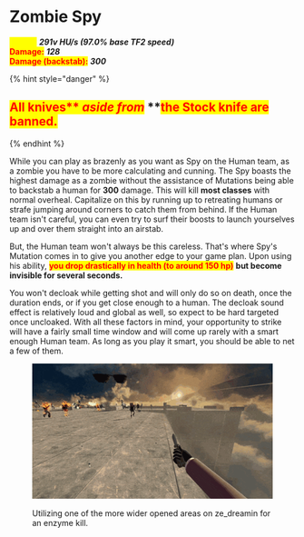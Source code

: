 # Zombie Spy

<mark style="color:yellow;">**Speed:**</mark> _**291v HU/s (97.0% base TF2 speed)**_\
<mark style="color:red;">**Damage:**</mark> _**128**_\
<mark style="color:red;">**Damage (backstab):**</mark> _**300**_

{% hint style="danger" %}
## <mark style="color:red;">**All knives**</mark><mark style="color:red;">** **</mark>_<mark style="color:red;">**aside from**</mark>_<mark style="color:red;">** **</mark><mark style="color:red;">**the Stock knife are banned.**</mark>
{% endhint %}

While you can play as brazenly as you want as Spy on the Human team, as a zombie you have to be more calculating and cunning. The Spy boasts the highest damage as a zombie without the assistance of Mutations being able to backstab a human for **300** damage. This will kill **most classes** with normal overheal. Capitalize on this by running up to retreating humans or strafe jumping around corners to catch them from behind. If the Human team isn't careful, you can even try to surf their boosts to launch yourselves up and over them straight into an airstab.

But, the Human team won't always be this careless. That's where Spy's Mutation comes in to give you another edge to your game plan. Upon using his ability, <mark style="color:red;">**you drop drastically in health (to around 150 hp)**</mark> **but become invisible for several seconds.**&#x20;

You won't decloak while getting shot and will only do so on death, once the duration ends, or if you get close enough to a human. The decloak sound effect is relatively loud and global as well, so expect to be hard targeted once uncloaked. With all these factors in mind, your opportunity to strike will have a fairly small time window and will come up rarely with a smart enough Human team. As long as you play it smart, you should be able to net a few of them.

<figure><img src="../../.gitbook/assets/Spy Enzyme Reference.gif" alt=""><figcaption><p>Utilizing one of the more wider opened areas on ze_dreamin for an enzyme kill.</p></figcaption></figure>
